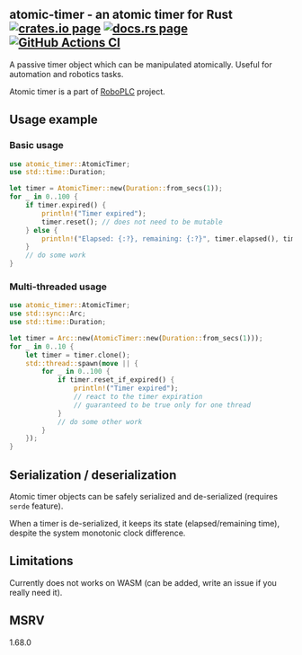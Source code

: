 <h2>
  atomic-timer - an atomic timer for Rust
  <a href="https://crates.io/crates/atomic-timer"><img alt="crates.io page" src="https://img.shields.io/crates/v/atomic-timer.svg"></img></a>
  <a href="https://docs.rs/atomic-timer"><img alt="docs.rs page" src="https://docs.rs/atomic-timer/badge.svg"></img></a>
  <a href="https://github.com/roboplc/atomic-timer/actions/workflows/ci.yml">
    <img alt="GitHub Actions CI" src="https://github.com/roboplc/atomic-timer/actions/workflows/ci.yml/badge.svg"></img>
  </a>
</h2>

A passive timer object which can be manipulated atomically. Useful for
automation and robotics tasks.

Atomic timer is a part of [RoboPLC](https://www.roboplc.com) project.

## Usage example

### Basic usage

```rust
use atomic_timer::AtomicTimer;
use std::time::Duration;

let timer = AtomicTimer::new(Duration::from_secs(1));
for _ in 0..100 {
    if timer.expired() {
        println!("Timer expired");
        timer.reset(); // does not need to be mutable
    } else {
        println!("Elapsed: {:?}, remaining: {:?}", timer.elapsed(), timer.remaining());
    }
    // do some work
}
```

### Multi-threaded usage

```rust
use atomic_timer::AtomicTimer;
use std::sync::Arc;
use std::time::Duration;

let timer = Arc::new(AtomicTimer::new(Duration::from_secs(1)));
for _ in 0..10 {
    let timer = timer.clone();
    std::thread::spawn(move || {
        for _ in 0..100 {
            if timer.reset_if_expired() {
                println!("Timer expired");
                // react to the timer expiration
                // guaranteed to be true only for one thread
            }
            // do some other work
        }
    });
}
```

## Serialization / deserialization

Atomic timer objects can be safely serialized and de-serialized (requires
`serde` feature).

When a timer is de-serialized, it keeps its state (elapsed/remaining time),
despite the system monotonic clock difference.

## Limitations

Currently does not works on WASM (can be added, write an issue if you really need it).

## MSRV

1.68.0
